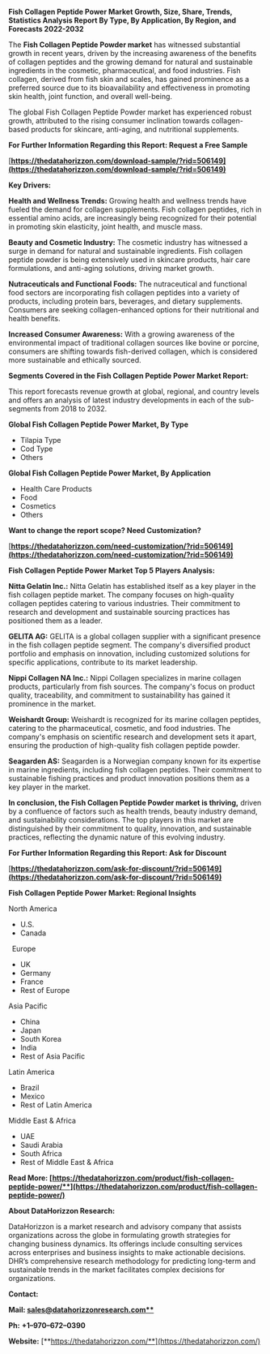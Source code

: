 ﻿**Fish Collagen Peptide Power  Market Growth, Size, Share, Trends, Statistics Analysis Report By Type, By Application, By Region, and Forecasts 2022-2032**

The **Fish Collagen Peptide Powder market** has witnessed substantial growth in recent years, driven by the increasing awareness of the benefits of collagen peptides and the growing demand for natural and sustainable ingredients in the cosmetic, pharmaceutical, and food industries. Fish collagen, derived from fish skin and scales, has gained prominence as a preferred source due to its bioavailability and effectiveness in promoting skin health, joint function, and overall well-being.

The global Fish Collagen Peptide Powder market has experienced robust growth, attributed to the rising consumer inclination towards collagen-based products for skincare, anti-aging, and nutritional supplements.  

**For Further Information Regarding this Report: Request a Free Sample**	

[**https://thedatahorizzon.com/download-sample/?rid=506149](https://thedatahorizzon.com/download-sample/?rid=506149)** 

**Key Drivers:**

**Health and Wellness Trends:** Growing health and wellness trends have fueled the demand for collagen supplements. Fish collagen peptides, rich in essential amino acids, are increasingly being recognized for their potential in promoting skin elasticity, joint health, and muscle mass.

**Beauty and Cosmetic Industry:** The cosmetic industry has witnessed a surge in demand for natural and sustainable ingredients. Fish collagen peptide powder is being extensively used in skincare products, hair care formulations, and anti-aging solutions, driving market growth.

**Nutraceuticals and Functional Foods:** The nutraceutical and functional food sectors are incorporating fish collagen peptides into a variety of products, including protein bars, beverages, and dietary supplements. Consumers are seeking collagen-enhanced options for their nutritional and health benefits.

**Increased Consumer Awareness:** With a growing awareness of the environmental impact of traditional collagen sources like bovine or porcine, consumers are shifting towards fish-derived collagen, which is considered more sustainable and ethically sourced.

**Segments Covered in the Fish Collagen Peptide Power Market Report:**

This report forecasts revenue growth at global, regional, and country levels and offers an analysis of latest industry developments in each of the sub-segments from 2018 to 2032.

**Global Fish Collagen Peptide Power Market, By Type**

- Tilapia Type
- Cod Type
- Others

**Global Fish Collagen Peptide Power Market, By Application**

- Health Care Products
- Food
- Cosmetics
- Others

**Want to change the report scope? Need Customization?**

[**https://thedatahorizzon.com/need-customization/?rid=506149](https://thedatahorizzon.com/need-customization/?rid=506149)** 

**Fish Collagen Peptide Power Market Top 5 Players Analysis:**

**Nitta Gelatin Inc.:** Nitta Gelatin has established itself as a key player in the fish collagen peptide market. The company focuses on high-quality collagen peptides catering to various industries. Their commitment to research and development and sustainable sourcing practices has positioned them as a leader.

**GELITA AG:** GELITA is a global collagen supplier with a significant presence in the fish collagen peptide segment. The company's diversified product portfolio and emphasis on innovation, including customized solutions for specific applications, contribute to its market leadership.

**Nippi Collagen NA Inc.:** Nippi Collagen specializes in marine collagen products, particularly from fish sources. The company's focus on product quality, traceability, and commitment to sustainability has gained it prominence in the market.

**Weishardt Group:** Weishardt is recognized for its marine collagen peptides, catering to the pharmaceutical, cosmetic, and food industries. The company's emphasis on scientific research and development sets it apart, ensuring the production of high-quality fish collagen peptide powder.

**Seagarden AS:** Seagarden is a Norwegian company known for its expertise in marine ingredients, including fish collagen peptides. Their commitment to sustainable fishing practices and product innovation positions them as a key player in the market.

**In conclusion, the Fish Collagen Peptide Powder market is thriving,** driven by a confluence of factors such as health trends, beauty industry demand, and sustainability considerations. The top players in this market are distinguished by their commitment to quality, innovation, and sustainable practices, reflecting the dynamic nature of this evolving industry.

**For Further Information Regarding this Report: Ask for Discount**	

[**https://thedatahorizzon.com/ask-for-discount/?rid=506149](https://thedatahorizzon.com/ask-for-discount/?rid=506149)** 

**Fish Collagen Peptide Power Market: Regional Insights**

North America

- U.S.
- Canada

` `Europe

- UK
- Germany
- France
- Rest of Europe

Asia Pacific

- China
- Japan
- South Korea
- India
- Rest of Asia Pacific

Latin America

- Brazil
- Mexico
- Rest of Latin America

Middle East & Africa

- UAE
- Saudi Arabia
- South Africa
- Rest of Middle East & Africa

**Read More: [https://thedatahorizzon.com/product/fish-collagen-peptide-power/**](https://thedatahorizzon.com/product/fish-collagen-peptide-power/)** 

**About DataHorizzon Research:**

DataHorizzon is a market research and advisory company that assists organizations across the globe in formulating growth strategies for changing business dynamics. Its offerings include consulting services across enterprises and business insights to make actionable decisions. DHR’s comprehensive research methodology for predicting long-term and sustainable trends in the market facilitates complex decisions for organizations.

**Contact:**

**Mail: [sales@datahorizzonresearch.com**](mailto:sales@datahorizzonresearch.com)**

**Ph:** **+1–970–672–0390**

**Website:** [**https://thedatahorizzon.com/**](https://thedatahorizzon.com/)

